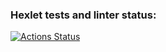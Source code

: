 ### Hexlet tests and linter status:
[![Actions Status](https://github.com/mmatmath/layout-designer-project-58/actions/workflows/hexlet-check.yml/badge.svg)](https://github.com/mmatmath/layout-designer-project-58/actions)